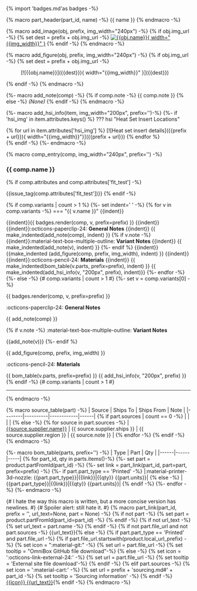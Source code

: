 {% import 'badges.md'as badges -%}

{% macro part_header(part_id, name) -%}
<a name="{{part_id}}"></a> {{ name }}
{% endmacro -%}

{% macro add_image(obj, prefix, img_width="240px") -%}
{% if obj.img_url -%}
{% set dest = prefix + obj.img_url -%}
[![{{obj.name}}]({{dest}}){ width="{{img_width}}" }]({{dest}})
{% endif -%}
{% endmacro -%}

{% macro add_figure(obj, prefix, img_width="240px") -%}
{% if obj.img_url -%}
{% set dest = prefix + obj.img_url -%}
<figure markdown>
[![{{obj.name}}]({{dest}}){ width="{{img_width}}" }]({{dest}})
</figure>
{% endif -%}
{% endmacro -%}

{%- macro add_note(comp) -%}
{% if comp.note -%}
{{ comp.note }}
{% else -%}
*(None)*
{% endif -%}
{% endmacro -%}

{%- macro add_hsi_info(item, img_width="200px", prefix='')-%}
{%- if 'hsi_img' in item.attributes.keys() %}
??? hsi "Heat Set Insert Locations"
    <div markdown class="grid">
{% for url in item.attributes['hsi_img'] %}
    [![Heat set insert details]({{prefix + url}}){ width="{{img_width}}"}]({{prefix + url}})
{% endfor %}
    </div>
{% endif -%}
{%- endmacro -%}

{% macro comp_entry(comp, img_width="240px", prefix='') -%}
### {{ comp.name }}

{% if comp.attributes and comp.attributes['fit_test'] -%}

{{issue_tag(comp.attributes['fit_test'])}}
{% endif -%}

{% if comp.variants | count > 1 %}
{%- set indent='    ' -%}
{% for v in comp.variants -%}
=== "{{ v.name }}"
{{indent}}<div markdown class="grid"><div markdown>
{{indent}}{{ badges.render(comp, v, prefix=prefix) }}
{{indent}}
{{indent}}:octicons-paperclip-24: **General Notes**
{{indent}}
{{ make_indented(add_note(comp), indent) }}
{% if v.note -%}
{{indent}}:material-text-box-multiple-outline: **Variant Notes**
{{indent}}
{{ make_indented(add_note(v), indent) }}
{%- endif %}
{{indent}}</div><div markdown>
{{make_indented (add_figure(comp, prefix, img_width), indent) }}
{{indent}}</div></div>
{{indent}}:octicons-pencil-24: **Materials**
{{indent}}
{{ make_indented(bom_table(v.parts, prefix=prefix), indent) }}
{{ make_indented(add_hsi_info(v, "200px", prefix), indent)}}
{%- endfor -%}
{%- else -%} {# comp.variants | count > 1 #}
{%- set v = comp.variants[0] -%}
<div markdown class="grid"><div markdown>
{{ badges.render(comp, v, prefix=prefix) }}

:octicons-paperclip-24: **General Notes**

{{ add_note(comp) }}

{% if v.note -%}
:material-text-box-multiple-outline: **Variant Notes**

{{add_note(v)}}
{%- endif %}
</div>
<div markdown>
{{ add_figure(comp, prefix, img_width) }}
</div>
</div>

:octicons-pencil-24: **Materials**

{{ bom_table(v.parts, prefix=prefix) }}
{{ add_hsi_info(v, "200px", prefix) }}
{% endif -%} {# comp.variants | count > 1 #}

---------
{% endmacro -%}

{% macro source_table(part) -%}
| Source | Ships To | Ships From | Note |
|--------|----------|------------|------|
{% if part.sources | count == 0 -%}
| | | |
{% else -%}
{% for source in part.sources -%}
| [{{source.supplier.name}}]({{source.url}} "{{source.supplier.name}}: {{part.name}}") | {{ source.supplier.ships }} | {{ source.supplier.region }} | {{ source.note }} |
{% endfor -%}
{% endif -%}
{% endmacro -%}

{%- macro bom_table(parts, prefix='') -%}
| Type | Part | Qty |
|------|------|-----|
{% for part_id, qty in parts.items()-%}
{%- set part = product.partFromId(part_id) -%}
{%- set link = part_link(part_id, part=part, prefix=prefix) -%}
{%- if part.part_type == 'Printed' -%}
|:material-printer-3d-nozzle: {{part.part_type}}|{{link}}|{{qty}} {{part.units}}|
{% else -%}
|{{part.part_type}}|{{link}}|{{qty}} {{part.units}}|
{% endif -%}
{%- endfor -%}
{%- endmacro -%}

{# I hate the way this macro is written, but a more concise version has newlines. #}
{# Spoiler alert: still hate it. #}
{% macro part_link(part_id, prefix = '', url_text=None, part = None) -%}
{% if not part -%}
{% set part = product.partFromId(part_id=part_id) -%}
{% endif -%}
{% if not url_text -%}
{% set url_text = part.name -%}
{% endif -%}
{% if not part.file_url and not part.sources -%}
{{url_text}}{% else -%}
{% if part.part_type == 'Printed' and part.file_url -%}
{% if part.file_url.startswith(product.local_url_prefix) -%}
{% set icon = ":material-git:" -%}
{% set url = part.file_url -%}
{% set tooltip = "OmniBox GitHub file download"-%}
{% else -%}
{% set icon = ':octicons-link-external-24:' -%}
{% set url = part.file_url -%}
{% set tooltip = 'External site file download'-%}
{% endif -%}
{% elif part.sources -%}
{% set icon = ':material-cart:' -%}
{% set url = prefix + 'sourcing.md#' + part_id -%}
{% set tooltip =  'Sourcing information' -%}
{% endif -%}
[{{icon}} {{url_text}}]({{url}} "{{tooltip}}"){% endif -%}
{% endmacro -%}

